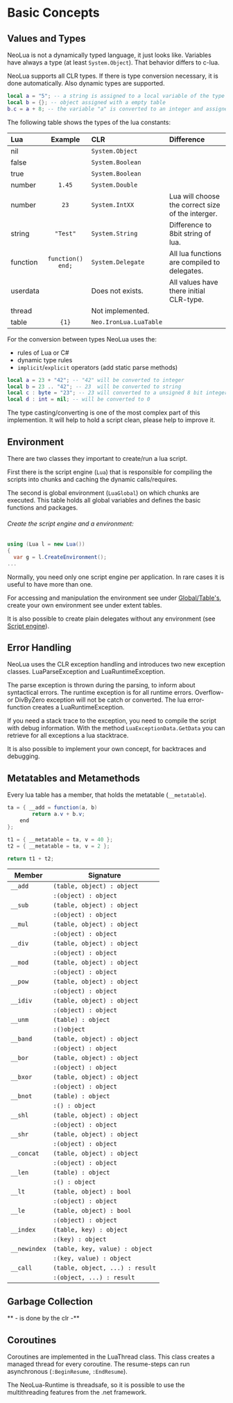 # Basic Concepts
## Values and Types

NeoLua is not a dynamically typed language, it just looks like. Variables have always a type (at least `System.Object`). That behavior differs to c-lua.

NeoLua supports all CLR types. If there is type conversion necessary, it is done automatically. Also dynamic types are supported.

```Lua
local a = "5"; -- a string is assigned to a local variable of the type object
local b = {}; -- object assigned with a empty table 
b.c = a + 8; -- the variable "a" is converted to an integer and assigned to the dynamic member of an table
```

The following table shows the types of the lua constants:

| Lua         | Example 	| CLR 	| Difference |
| :-----------|:---------:|:------|:------------ |
| nil         |           | `System.Object` | |
| false       |           | `System.Boolean` | |
| true        |           | `System.Boolean` | |	
| number      |    `1.45` | `System.Double` | |
| number      |      `23` | `System.IntXX` | Lua will choose the correct size of the interger. |
| string      |  `"Test"` | `System.String` | Difference to 8bit string of lua. |
| function    | `function() end;` | `System.Delegate` | All lua functions are compiled to delegates. |
| userdata    |           | Does not exists. | All values have there initial CLR-type. |
| thread      |           | Not implemented. | |
| table       |     `{1}` | `Neo.IronLua.LuaTable` | |

For the conversion between types NeoLua uses the:
* rules of Lua or C#
* dynamic type rules
* `implicit`/`explicit` operators (add static parse methods)

```Lua
local a = 23 + "42"; -- "42" will be converted to integer
local b = 23 .. "42"; -- 23  will be converted to string
local c : byte = "23"; -- 23 will converted to a unsigned 8 bit integer
local d : int = nil; -- will be converted to 0
```

The type casting/converting is one of the most complex part of this implemention. It will help to hold a script clean, please help to improve it.

## Environment

There are two classes they important to create/run a lua script.

First there is the script engine (`Lua`) that is responsible for compiling the scripts into chunks and caching the dynamic calls/requires.

The second is global environment (`LuaGlobal`) on which chunks are executed. This table holds all global variables and defines the basic functions and packages.

###### Create the script engine and a environment:
```C#
using (Lua l = new Lua())
{
  var g = l.CreateEnvironment();
...
```

Normally, you need only one script engine per application. In rare cases it is useful to have more than one.

For accessing and manipulation the environment see under [Global/Table's](doc/04_04_table.md), create your own environment see under extent tables.

It is also possible to create plain delegates without any environment (see [Script engine](doc/04_02_engine.md)).

## Error Handling

NeoLua uses the CLR exception handling and introduces two new exception classes. LuaParseException and LuaRuntimeException.

The parse exception is thrown during the parsing, to inform about syntactical errors. The 
runtime exception is for all runtime errors. Overflow- or DivByZero exception will not 
be catch or converted. The lua error-function creates a LuaRuntimeException.

If you need a stack trace to the exception, you need to compile the script with 
debug information. With the method `LuaExceptionData.GetData` you can retrieve for all exceptions a lua stacktrace.

It is also possible to implement your own concept, for backtraces and debugging.

## Metatables and Metamethods

Every lua table has a member, that holds the metatable (`__metatable`).

```C#
ta = { __add = function(a, b)
		return a.v + b.v;
	end
};

t1 = { __metatable = ta, v = 40 };
t2 = { __metatable = ta, v = 2 };

return t1 + t2;

```

| Member       | Signature                           |
|--------------|-------------------------------------|
| `__add`      | `(table, object) : object`          |
|              | `:(object) : object`                |
| `__sub`      | `(table, object) : object`          |
|              | `:(object) : object`                |
| `__mul`      | `(table, object) : object`          |
|              | `:(object) : object`                |
| `__div`      | `(table, object) : object`          |
|              | `:(object) : object`                |
| `__mod`      | `(table, object) : object`          |
|              | `:(object) : object`                |
| `__pow`      | `(table, object) : object`          |
|              | `:(object) : object`                |
| `__idiv`     | `(table, object) : object`          |
|              | `:(object) : object`                |
| `__unm`      | `(table) : object`                  |
|              | `:()object`                         |
| `__band`     | `(table, object) : object`          |
|              | `:(object) : object`                |
| `__bor`      | `(table, object) : object`          |
|              | `:(object) : object`                |
| `__bxor`     | `(table, object) : object`          |
|              | `:(object) : object`                |
| `__bnot`     | `(table) : object`                  |
|              | `:() : object`                      |
| `__shl`      | `(table, object) : object`          |
|              | `:(object) : object`                |
| `__shr`      | `(table, object) : object`          |
|              | `:(object) : object`                |
| `__concat`   | `(table, object) : object`          |
|              | `:(object) : object`                |
| `__len`      | `(table) : object`                  |
|              | `:() : object`                      |
| `__lt`       | `(table, object) : bool`            |
|              | `:(object) : object`                |
| `__le`       | `(table, object) : bool`            |
|              | `:(object) : object`                |
| `__index`    | `(table, key) : object`             |
|              | `:(key) : object`                   |
| `__newindex` | `(table, key, value) : object`      |
|              | `:(key, value) : object`            |
| `__call`     | `(table, object, ...) : result`     |
|              | `:(object, ...) : result`           |

## Garbage Collection

** - is done by the clr -**

## Coroutines

Coroutines are implemented in the LuaThread class. This class creates a managed thread for every coroutine. 
The resume-steps can run asynchronous (`:BeginResume`, `:EndResume`).

The NeoLua-Runtime is threadsafe, so it is possible to use the multithreading features from the .net framework.